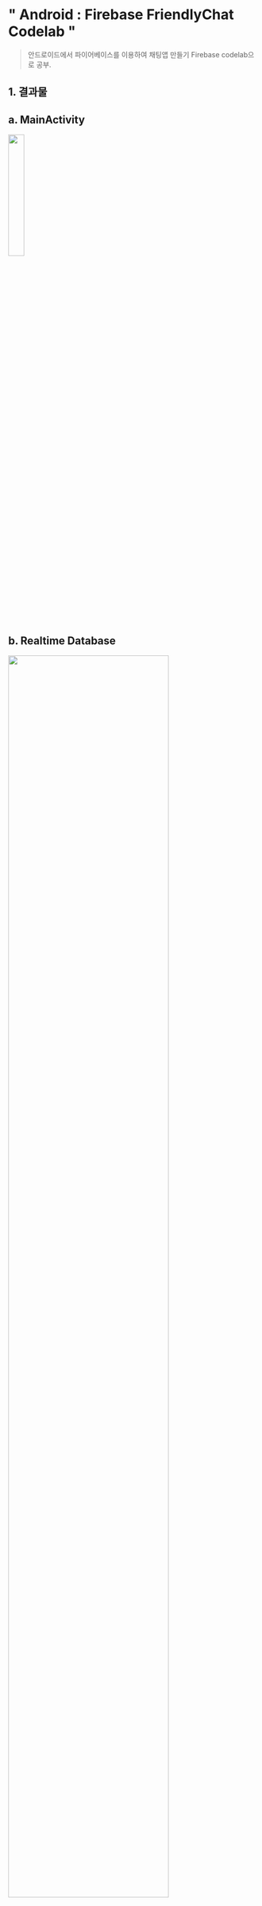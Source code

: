 # " Android : Firebase FriendlyChat Codelab "
> 안드로이드에서 파이어베이스를 이용하여 채팅앱 만들기
> Firebase codelab으로 공부.

## 1. 결과물
## a. MainActivity


<img src="https://user-images.githubusercontent.com/41661879/52057830-75f1ea80-25a9-11e9-9251-35591ba170a2.jpg" width="25%" height="25%">


## b. Realtime Database

<img src="https://user-images.githubusercontent.com/41661879/52057831-768a8100-25a9-11e9-9b23-f00b437deadc.png" width="80%" height="80%">

## c. Remote Config

<img src="https://user-images.githubusercontent.com/41661879/52057832-768a8100-25a9-11e9-818d-1471c57c50c8.png" width="80%" height="80%">


## d. Invite in App

<img src="https://user-images.githubusercontent.com/41661879/52057834-77231780-25a9-11e9-9e6f-4257a15d0530.jpg" width="25%" height="25%">

## e. Invite successed Message

<img src="https://user-images.githubusercontent.com/41661879/52057836-77231780-25a9-11e9-8c04-62fb1bf1ba5c.png" width="25%" height="25%">

## f. Invited Mail in Email box

<img src="https://user-images.githubusercontent.com/41661879/52057837-77231780-25a9-11e9-988d-68e981062e3a.png" width="80%" height="80%">

## g. Cause Crash

<img src="https://user-images.githubusercontent.com/41661879/52057839-77bbae00-25a9-11e9-993d-dcebfc73b0da.jpg" width="25%" height="25%">

## h. Crashlytics

<img src="https://user-images.githubusercontent.com/41661879/52057842-77bbae00-25a9-11e9-9ad0-ebcc82708aa8.png" width="80%" height="80%">


## i. Test Lab

<img src="https://user-images.githubusercontent.com/41661879/52057843-77bbae00-25a9-11e9-8e0f-043aa07108bf.png" width="80%" height="80%">

<img src="https://user-images.githubusercontent.com/41661879/52057844-78544480-25a9-11e9-9124-8520886cb8f5.png" width="80%" height="80%">

#### CODELAB LINK : 

https://codelabs.developers.google.com/codelabs/firebase-android/#0


## 2. 최종 업데이트 날짜 

2018.10.24(WED)

## 3. 라이센스 정보
See [LICENSE](LICENSE), Apache License 2.0


